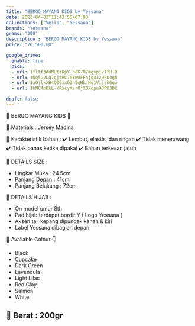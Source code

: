 ```yaml
---
title: "BERGO MAYANG KIDS by Yessana"
date: 2023-04-02T11:43:55+07:00
collections: ["Veils", "Yessana"]
brands: "Yessana"
grams: "300"
description : "BERGO MAYANG KIDS by Yessana"
price: "76,500.00"

google_drive:
  enable: true
  pics:
  - url: 1fltf3AdNUtzKpY_beK7U7mgvpivTfH-O
  - url: 1Nq5U2Lq7gjtRC76YWUFEnjq4J20kK3gh
  - url: 1aOjlxXB4Q0Gix03n9qHkjNg1Vijsk6gw
  - url: 1hNC4mDkL-YRxcyKzr0jXOXopuO3P93DX

draft: false
---
```


🌸 BERGO MAYANG KIDS 🌸

💎 Materials : Jersey Madina

💎 Karakteristik bahan :
✔️ Lembut, elastis, dan ringan
✔️ Tidak menerawang
✔️ Tidak panas ketika dipakai
✔️ Bahan terkesan jatuh

💎 DETAILS SIZE :
- Lingkar Muka : 24.5cm
- Panjang Depan : 41cm
- Panjang Belakang : 72cm

💎 DETAILS HIJAB :
- On model umur 8th
- Pad hijab terdapat bordir Y ( Logo Yessana )
- Aksen tali kepang dipundak kanan & kiri
- Label Yessana dibagian depan

💎 Available Colour 👇
- Black
- Cupcake
- Dark Green
- Lavendula
- Light Lilac
- Red Clay
- Salmon
- White

💎 Berat :
200gr
----    
 
